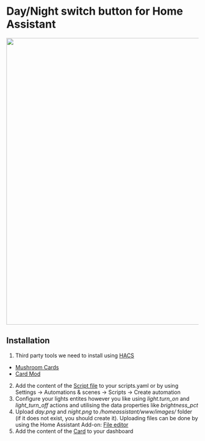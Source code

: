 # Day/Night switch button for Home Assistant

<img src="https://github.com/kraevski" width="750">

## Installation

1. Third party tools we need to install using [HACS](https://www.hacs.xyz/)
- [Mushroom Cards](https://github.com/piitaya/lovelace-mushroom)
- [Card Mod](https://github.com/thomasloven/lovelace-card-mod)
2. Add the content of the [Script file](script_day_and_night_switch.yaml) to your scripts.yaml or by using Settings -> Automations & scenes -> Scripts -> Create automation
3. Configure your lights entites however you like using *light.turn_on* and *light_turn_off* actions and utilising the data properties like *brightness_pct*
4. Upload _day.png_ and _night.png_ to _/homeassistant/www/images/_ folder (if it does not exist, you should create it). Uploading files can be done by using the Home Assistant Add-on: [File editor](https://github.com/home-assistant/addons/blob/master/configurator/README.md)
5. Add the content of the [Card](card_day_night_switch.yaml) to your dashboard